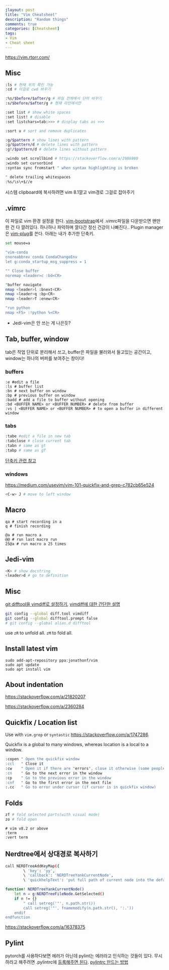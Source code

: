 ```yaml
---
jlayout: post
title: "Vim Cheatsheet"
description: "Random things"
comments: true
categories: [Cheatsheet]
tags:
- Vim
- Cheat sheet
---
```


https://vim.rtorr.com/

## Misc

```bash
:ls # 현재 위치 확인 가능
:cd # 이걸로 cwd 바꾸기

:%s/$before/$after/g # 파일 전체에서 단어 바꾸기
:s/$before/$after/g # 현재 라인에서만

:set list # show white spaces
:set list! # disable
:set listchars=tab:>>> # display tabs as >>>

:sort u # sort and remove duplicates

:g/$pattern # show lines with pattern
:g/$pattern/d # delete lines with pattern
:g!/$pattern/d # delete lines without pattern

:windo set scrollbind # https://stackoverflow.com/a/2986980
:windo set cursorbind
:syntax sync fromstart " when syntax highlighting is broken

" delete trailing whitespaces
:%s/\s\+$//e

```

시스템 clipboard에 복사하려면 vim 8.1깔고 vim경로 그걸로 잡아주기



## .vimrc

이 파일로 vim 환경 설정을 한다. [vim-bootstrap](https://vim-bootstrap.com/)에서 .vimrc파일을 다운받으면 왠만한 건 다 깔려있다. 하나하나 파악하며 깔다간 정신 건강이 나빠진다.. Plugin manager은 [vim-plug](https://github.com/junegunn/vim-plug)를 쓴다. 아래는 내가 추가한 단축키.

```bash
set mouse=a

"vim-conda
cnoreabbrev conda CondaChangeEnv
let g:conda_startup_msg_suppress = 1

"" Close buffer
noremap <leader>c :bd<CR>

"buffer navigate
nmap <leader>l :bnext<CR>
nmap <leader>q :bp<CR>
nmap <leader>T :enew<CR>

"run python
nmap <F5> :!python %<CR>
```

- Jedi-vim은 안 쓰는 게 나은듯?



## Tab, buffer, window

tab은 작업 단위로 분리해서 쓰고, buffer은 파일을 불러와서 들고있는 공간이고, window는 하나의 버퍼를 보여주는 창이다!

### buffers

```shell
:e #edit a file
:ls # buffer list
:bn # next buffer on window
:bp # previous buffer on window
:badd # add a file to buffer without opening
:bd <BUFFER NAME> or <BUFFER NUMBER> # delete from buffer
:vs | <BUFFER NAME> or <BUFFER NUMBER> # to open a buffer in different window
```

### tabs

```bash
:tabe #edit a file in new tab
:tabclose # close current tab
:tabn # same as gt
:tabp # same as gT
```

[단축키 관련 참고](vim.wikia.com/wiki/Using_tab_pages)

### windows

https://medium.com/usevim/vim-101-quickfix-and-grep-c782cb65e524

```bash
<C-w> J # move to left window
```



## Macro

```shell
qa # start recording in a
q # finish recording

@a # run macro a
@@ # run last macro run
25@a # run macro a 25 times
```



## Jedi-vim

```bash
<K> # show docstring
<leader>d # go to definition
```



## Misc

[git difftool을 vimdiff로 설정하기](https://stackoverflow.com/a/3713865),  [vimdiff에 대한 간단한 설명]([https://goodtogreate.tistory.com/entry/git-difftool-%EC%82%AC%EC%9A%A9%EB%B2%95](https://goodtogreate.tistory.com/entry/git-difftool-사용법))

```bash
git config --global diff.tool vimdiff
git config --global difftool.prompt false
# git config --global alias.d difftool
```

use `zR` to unfold all. `zM` to fold all.



## Install latest vim

```
sudo add-apt-repository ppa:jonathonf/vim
sudo apt update
sudo apt install vim
```



## About indentation

https://stackoverflow.com/a/21820207

https://stackoverflow.com/a/2360284



## Quickfix / Location list

Use with `vim.grep` or `syntastic` https://stackoverflow.com/a/1747286.

Quickfix is a global to many windows, whereas location is a local to a window.

```bash
:copen " Open the quickfix window
:ccl   " Close it
:cw    " Open it if there are "errors", close it otherwise (some people prefer this)
:cn    " Go to the next error in the window
:cp    " Go to the previous error in the window
:cnf   " Go to the first error in the next file
:.cc   " Go to error under cursor (if cursor is in quickfix window)
```



## Folds

```bash
zf # fold selected parts(with visual mode)
zo # fold open
```

```Shell
# vim v8.2 or above
:term
:vert term
```



## Nerdtree에서 상대경로 복사하기

```bash
call NERDTreeAddKeyMap({
    	\ 'key': 'yy',
    	\ 'callback': 'NERDTreeYankCurrentNode',
    	\ 'quickhelpText': 'put full path of current node into the default register' })

function! NERDTreeYankCurrentNode()
    let n = g:NERDTreeFileNode.GetSelected()
    if n != {}
    	" call setreg('"', n.path.str())
    	call setreg('"', fnamemodify(n.path.str(), ':.'))
    endif
endfunction
```

https://stackoverflow.com/a/16378375

## Pylint

pytorch를 사용하다보면 에러가 아닌데 pylint는 에러라고 인식하는 것들이 있다. 무시하라고 해주려면 .pylintrc에 [등록해주면 된다](https://stackoverflow.com/questions/50319943/pytorch-error-message-torch-has-no-member). [pylintrc 만드는 방법](https://docs.microsoft.com/ko-kr/visualstudio/python/linting-python-code?view=vs-2019)





